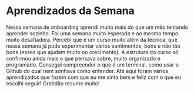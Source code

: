 # **Aprendizados da Semana**

Nessa semana de onboarding aprendi muito mais do que um mês tentando aprender sozinho. Foi uma semana muito esperada e ao mesmo tempo muito desafiadora. Percebi que é um curso muito além da técnica, que nessa semana já pude experimentar vários sentimentos, bons e não tão bons (esses que ajudam muito no crecimento). A estrutura do curso só confirmou ainda mais o que pensava sobre, muito organizado e programado. Consegui compreender o que é um terminal, como usar o Github do qual nem sonhava como entender. Até aqui foram vários aprendizados que fazem com que eu me sinta bem e feliz com o que eu escolhi seguir! Gratidão resume muito!

